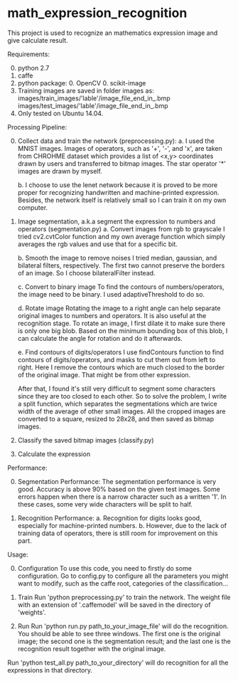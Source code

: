 # math_expression_recognition
This project is used to recognize an mathematics expression image and give calculate result.

Requirements:

0. python 2.7
0. caffe
0. python package:
	0. OpenCV
	0. scikit-image
0. Training images are saved in folder images as:
	images/train_images/'lable'/image_file_end_in_.bmp
	images/test_images/'lable'/image_file_end_in_.bmp
0. Only tested on Ubuntu 14.04.

Processing Pipeline:

0. Collect data and train the network (preprocessing.py):
	a. I used the MNIST images.
	Images of operators, such as '+', '-', and 'x', are taken from CHROHME dataset which provides a list of <x,y> coordinates drawn by users and transferred to bitmap images. The star operator '*' images are drawn by myself.

	b. I choose to use the lenet network because it is proved to be more proper for recognizing handwritten and machine-printed expression. Besides, the network itself is relatively small so I can train it on my own computer.

0. Image segmentation, a.k.a segment the expression to numbers and operators (segmentation.py)
	a. Convert images from rgb to grayscale
	I tried cv2.cvtColor function and my own average function which simply averages the rgb values and use that for a specific bit.

	b. Smooth the image to remove noises
	I tried median, gaussian, and bilateral filters, respectively. The first two cannot preserve the borders of an image. So I choose bilateralFilter instead.

	c. Convert to binary image
	To find the contours of numbers/operators, the image need to be binary. I used adaptiveThreshold to do so.

	d. Rotate image
	Rotating the image to a right angle can help separate original images to numbers and operators. It is also useful at the recognition stage. 
	To rotate an image, I first dilate it to make sure there is only one big blob. Based on the minimum bounding box of this blob, I can calculate the angle for rotation and do it afterwards.

	e. Find contours of digits/operators
	I use findContours function to find contours of digits/operators, and masks to cut them out from left to right. Here I remove the contours which are much closed to the border of the original image. That might be from other expression.

	After that, I found it's still very difficult to segment some characters since they are too closed to each other. So to solve the problem, I write a split function, which separates the segmentations which are twice width of the average of other small images.
	All the cropped images are converted to a square, resized to 28x28, and then saved as bitmap images.

0. Classify the saved bitmap images (classify.py)

0. Calculate the expression

Performance:

0. Segmentation Performance:
The segmentation performance is very good. Accuracy is above 90% based on the given test images. Some errors happen when there is a narrow character such as a written '1'. In these cases, some very wide characters will be split to half.

0. Recognition Performance:
	a. Recognition for digits looks good, especially for machine-printed numbers. 
	b. However, due to the lack of training data of operators, there is still room for improvement on this part.

Usage:

0. Configuration
To use this code, you need to firstly do some configuration.
Go to config.py to configure all the parameters you might want to modify, such as the caffe root, categories of the classification...

0. Train
Run 'python preprocessing.py' to train the network. The weight file with an extension of '.caffemodel' will be saved in the directory of 'weights'.

0. Run
Run 'python run.py path_to_your_image_file' will do the recognition. You should be able to see three windows. The first one is the original image; the second one is the segmentation result; and the last one is the recognition result together with the original image.

Run 'python test_all.py path_to_your_directory' will do recognition for all the expressions in that directory.







